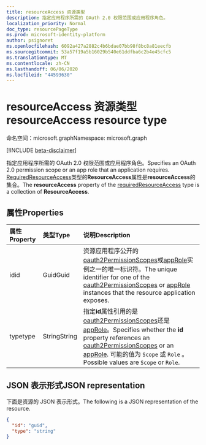```yaml
---
title: resourceAccess 资源类型
description: 指定应用程序所需的 OAuth 2.0 权限范围或应用程序角色。
localization_priority: Normal
doc_type: resourcePageType
ms.prod: microsoft-identity-platform
author: psignoret
ms.openlocfilehash: 6092a427a2882c4b6bdae07bb98f8bc8a81eecfb
ms.sourcegitcommit: 53a57f19a5b16029b540e61ddfba6c2b4e45cfc5
ms.translationtype: MT
ms.contentlocale: zh-CN
ms.lasthandoff: 06/06/2020
ms.locfileid: "44593630"
---
```

# <a name="resourceaccess-resource-type"></a><span data-ttu-id="84c6e-103">resourceAccess 资源类型</span><span class="sxs-lookup"><span data-stu-id="84c6e-103">resourceAccess resource type</span></span>

<span data-ttu-id="84c6e-104">命名空间：microsoft.graph</span><span class="sxs-lookup"><span data-stu-id="84c6e-104">Namespace: microsoft.graph</span></span>

[!INCLUDE [beta-disclaimer](../../includes/beta-disclaimer.md)]

<span data-ttu-id="84c6e-105">指定应用程序所需的 OAuth 2.0 权限范围或应用程序角色。</span><span class="sxs-lookup"><span data-stu-id="84c6e-105">Specifies an OAuth 2.0 permission scope or an app role that an application requires.</span></span> <span data-ttu-id="84c6e-106">[RequiredResourceAccess](requiredresourceaccess.md)类型的**ResourceAccess**属性是**resourceAccess**的集合。</span><span class="sxs-lookup"><span data-stu-id="84c6e-106">The **resourceAccess** property of the [requiredResourceAccess](requiredresourceaccess.md) type is a collection of **ResourceAccess**.</span></span>

## <a name="properties"></a><span data-ttu-id="84c6e-107">属性</span><span class="sxs-lookup"><span data-stu-id="84c6e-107">Properties</span></span>
| <span data-ttu-id="84c6e-108">属性</span><span class="sxs-lookup"><span data-stu-id="84c6e-108">Property</span></span>     | <span data-ttu-id="84c6e-109">类型</span><span class="sxs-lookup"><span data-stu-id="84c6e-109">Type</span></span>   |<span data-ttu-id="84c6e-110">说明</span><span class="sxs-lookup"><span data-stu-id="84c6e-110">Description</span></span>|
|:---------------|:--------|:----------|
|<span data-ttu-id="84c6e-111">id</span><span class="sxs-lookup"><span data-stu-id="84c6e-111">id</span></span>|<span data-ttu-id="84c6e-112">Guid</span><span class="sxs-lookup"><span data-stu-id="84c6e-112">Guid</span></span>|<span data-ttu-id="84c6e-113">资源应用程序公开的[oauth2PermissionScopes](permissionscope.md)或[appRole](approle.md)实例之一的唯一标识符。</span><span class="sxs-lookup"><span data-stu-id="84c6e-113">The unique identifier for one of the [oauth2PermissionScopes](permissionscope.md) or [appRole](approle.md) instances that the resource application exposes.</span></span>|
|<span data-ttu-id="84c6e-114">type</span><span class="sxs-lookup"><span data-stu-id="84c6e-114">type</span></span>|<span data-ttu-id="84c6e-115">String</span><span class="sxs-lookup"><span data-stu-id="84c6e-115">String</span></span>|<span data-ttu-id="84c6e-116">指定**id**属性引用的是[oauth2PermissionScopes](permissionscope.md)还是[appRole](approle.md)。</span><span class="sxs-lookup"><span data-stu-id="84c6e-116">Specifies whether the **id** property references an [oauth2PermissionScopes](permissionscope.md) or an [appRole](approle.md).</span></span> <span data-ttu-id="84c6e-117">可能的值为 `Scope` 或 `Role` 。</span><span class="sxs-lookup"><span data-stu-id="84c6e-117">Possible values are `Scope` or `Role`.</span></span>|

## <a name="json-representation"></a><span data-ttu-id="84c6e-118">JSON 表示形式</span><span class="sxs-lookup"><span data-stu-id="84c6e-118">JSON representation</span></span>

<span data-ttu-id="84c6e-119">下面是资源的 JSON 表示形式。</span><span class="sxs-lookup"><span data-stu-id="84c6e-119">The following is a JSON representation of the resource.</span></span>

<!-- {
  "blockType": "resource",
  "optionalProperties": [

  ],
  "@odata.type": "microsoft.graph.resourceAccess"
}-->

```json
{
  "id": "guid",
  "type": "string"
}

```


<!-- uuid: 8fcb5dbc-d5aa-4681-8e31-b001d5168d79
2015-10-25 14:57:30 UTC -->
<!--
{
  "type": "#page.annotation",
  "description": "resourceAccess resource",
  "keywords": "",
  "section": "documentation",
  "tocPath": "",
  "suppressions": []
}
-->
